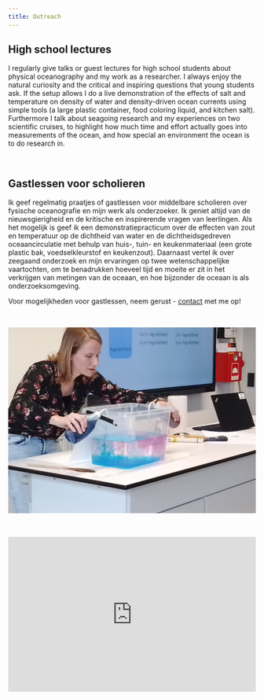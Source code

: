 ```yaml
---
title: Outreach
---
```


## High school lectures

I regularly give talks or guest lectures for high school students about physical oceanography and my work as a researcher. I always enjoy the natural curiosity and the critical and inspiring questions that young students ask. If the setup allows I do a live demonstration of the effects of salt and temperature on density of water and density-driven ocean currents using simple tools (a large plastic container, food coloring liquid, and kitchen salt). Furthermore I talk about seagoing research and my experiences on two scientific cruises, to highlight how much time and effort actually goes into measurements of the ocean, and how special an environment the ocean is to do research in.

&nbsp;
&nbsp;

## Gastlessen voor scholieren

Ik geef regelmatig praatjes of gastlessen voor middelbare scholieren over fysische oceanografie en mijn werk als onderzoeker. Ik geniet altijd van de nieuwsgierigheid en de kritische en inspirerende vragen van leerlingen. Als het mogelijk is geef ik een demonstratiepracticum over de effecten van zout en temperatuur op de dichtheid van water en de dichtheidsgedreven oceaancirculatie met behulp van huis-, tuin- en keukenmateriaal (een grote plastic bak, voedselkleurstof en keukenzout). Daarnaast vertel ik over zeegaand onderzoek en mijn ervaringen op twee wetenschappelijke vaartochten, om te benadrukken hoeveel tijd en moeite er zit in het verkrijgen van metingen van de oceaan, en hoe bijzonder de oceaan is als onderzoeksomgeving.

Voor mogelijkheden voor gastlessen, neem gerust - [contact](contact.md) met me op!

&nbsp;
&nbsp;

![gastles](./images/gastles.jpeg)

&nbsp;
&nbsp;

<iframe width="100%" height="315" src="https://www.youtube.com/embed/0KwDSIabhew?si=Ri5WVBxfk8qVb_aR" title="YouTube video player" frameborder="0" allow="accelerometer; autoplay; clipboard-write; encrypted-media; gyroscope; picture-in-picture; web-share" referrerpolicy="strict-origin-when-cross-origin" allowfullscreen></iframe>
